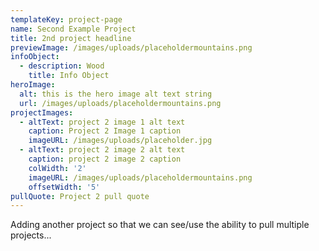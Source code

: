```yaml
---
templateKey: project-page
name: Second Example Project
title: 2nd project headline
previewImage: /images/uploads/placeholdermountains.png
infoObject:
  - description: Wood
    title: Info Object
heroImage:
  alt: this is the hero image alt text string
  url: /images/uploads/placeholdermountains.png
projectImages:
  - altText: project 2 image 1 alt text
    caption: Project 2 Image 1 caption
    imageURL: /images/uploads/placeholder.jpg
  - altText: project 2 image 2 alt text
    caption: project 2 image 2 caption
    colWidth: '2'
    imageURL: /images/uploads/placeholdermountains.png
    offsetWidth: '5'
pullQuote: Project 2 pull quote
---
```


Adding another project so that we can see/use the ability to pull multiple projects...
